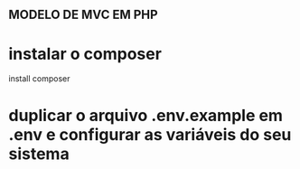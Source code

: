 ## MODELO DE MVC EM PHP

# instalar o composer

install composer

# duplicar o arquivo .env.example em .env e configurar as variáveis do seu sistema